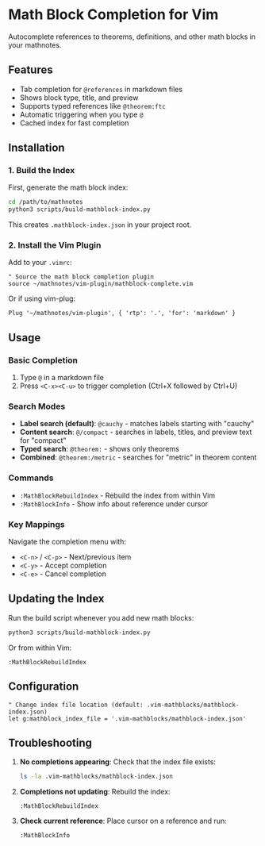 # Math Block Completion for Vim

Autocomplete references to theorems, definitions, and other math blocks in your mathnotes.

## Features

- Tab completion for `@references` in markdown files
- Shows block type, title, and preview
- Supports typed references like `@theorem:ftc`
- Automatic triggering when you type `@`
- Cached index for fast completion

## Installation

### 1. Build the Index

First, generate the math block index:

```bash
cd /path/to/mathnotes
python3 scripts/build-mathblock-index.py
```

This creates `.mathblock-index.json` in your project root.

### 2. Install the Vim Plugin

Add to your `.vimrc`:

```vim
" Source the math block completion plugin
source ~/mathnotes/vim-plugin/mathblock-complete.vim
```

Or if using vim-plug:

```vim
Plug '~/mathnotes/vim-plugin', { 'rtp': '.', 'for': 'markdown' }
```

## Usage

### Basic Completion

1. Type `@` in a markdown file
2. Press `<C-x><C-u>` to trigger completion (Ctrl+X followed by Ctrl+U)

### Search Modes

- **Label search (default)**: `@cauchy` - matches labels starting with "cauchy"
- **Content search**: `@/compact` - searches in labels, titles, and preview text for "compact"
- **Typed search**: `@theorem:` - shows only theorems
- **Combined**: `@theorem:/metric` - searches for "metric" in theorem content

### Commands

- `:MathBlockRebuildIndex` - Rebuild the index from within Vim
- `:MathBlockInfo` - Show info about reference under cursor

### Key Mappings

Navigate the completion menu with:
- `<C-n>` / `<C-p>` - Next/previous item
- `<C-y>` - Accept completion
- `<C-e>` - Cancel completion

## Updating the Index

Run the build script whenever you add new math blocks:

```bash
python3 scripts/build-mathblock-index.py
```

Or from within Vim:
```vim
:MathBlockRebuildIndex
```

## Configuration

```vim
" Change index file location (default: .vim-mathblocks/mathblock-index.json)
let g:mathblock_index_file = '.vim-mathblocks/mathblock-index.json'
```

## Troubleshooting

1. **No completions appearing**: Check that the index file exists:
   ```bash
   ls -la .vim-mathblocks/mathblock-index.json
   ```

2. **Completions not updating**: Rebuild the index:
   ```vim
   :MathBlockRebuildIndex
   ```

3. **Check current reference**: Place cursor on a reference and run:
   ```vim
   :MathBlockInfo
   ```